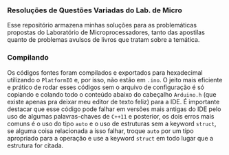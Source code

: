 ### Resoluções de Questões Variadas do Lab. de Micro

Esse repositório armazena minhas soluções para as problemáticas propostas do Laboratório de Microprocessadores, tanto das apostilas quanto de problemas avulsos de livros que tratam sobre a temática. 

### Compilando

Os códigos fontes foram compilados e exportados para hexadecimal utilizando o `PlatformIO` e, por isso, não estão em `.ino`. O jeito mais eficiente e prático de rodar esses códigos sem o arquivo de configuração é só copiando e colando todo o conteúdo abaixo do cabeçalho `Arduino.h` (que existe apenas pra deixar meu editor de texto feliz) para a IDE. É importante destacar que esse código pode falhar em versões mais antigas do IDE pelo uso de algumas palavras-chaves de `C++11` e posterior, os dois erros mais comuns é o uso do tipo `auto` e o uso de estruturas sem a keyword `struct`, se alguma coisa relacionada a isso falhar, troque `auto` por um tipo apropriado para a operação e use a keyword `struct` em todo lugar que a estrutura for citada.
